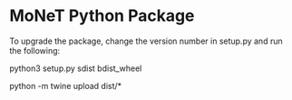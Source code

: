 # MoNeT Python Package

To upgrade the package, change the version number in setup.py and run the following:

python3 setup.py sdist bdist_wheel

python -m twine upload dist/*
